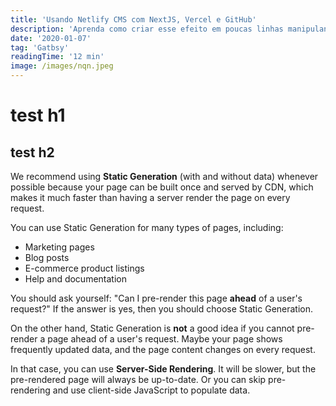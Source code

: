 ```yaml
---
title: 'Usando Netlify CMS com NextJS, Vercel e GitHub'
description: 'Aprenda como criar esse efeito em poucas linhas manipulando o Canvas'
date: '2020-01-07'
tag: 'Gatbsy'
readingTime: '12 min'
image: /images/nqn.jpeg
---
```


# test h1
## test h2

We recommend using **Static Generation** (with and without data) whenever possible because your page can be built once and served by CDN, which makes it much faster than having a server render the page on every request.

You can use Static Generation for many types of pages, including:

- Marketing pages
- Blog posts
- E-commerce product listings
- Help and documentation

You should ask yourself: "Can I pre-render this page **ahead** of a user's request?" If the answer is yes, then you should choose Static Generation.

On the other hand, Static Generation is **not** a good idea if you cannot pre-render a page ahead of a user's request. Maybe your page shows frequently updated data, and the page content changes on every request.

In that case, you can use **Server-Side Rendering**. It will be slower, but the pre-rendered page will always be up-to-date. Or you can skip pre-rendering and use client-side JavaScript to populate data.